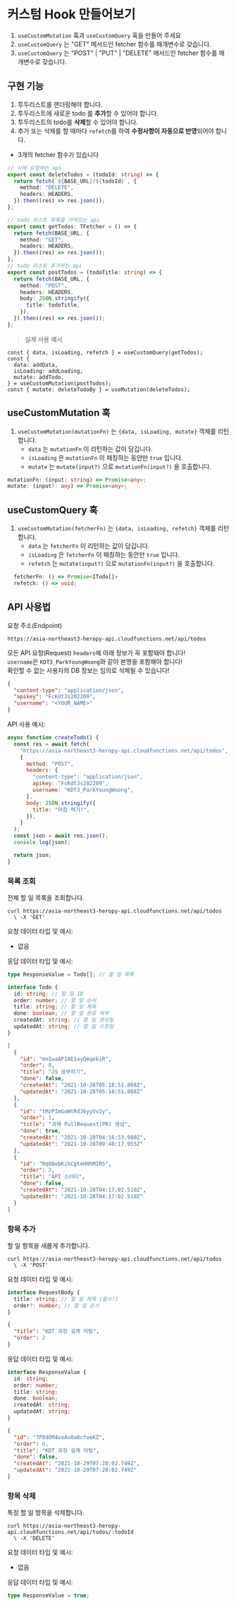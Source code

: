 # 커스텀 Hook 만들어보기

1. `useCustomMutation` 훅과 `useCustomQuery` 훅을 만들어 주세요
2. `useCustomQuery` 는 "GET" 메서드인 fetcher 함수를 매개변수로 갖습니다.
3. `useCustomQuery` 는 "POST" | "PUT" | "DELETE" 메서드인 fetcher 함수를 매개변수로 갖습니다.

## 구현 기능

1. 투두리스트를 랜더링해야 합니다.
2. 투두리스트에 새로운 todo 를 **추가**할 수 있어야 합니다.
3. 투두리스트의 todo를 **삭제**할 수 있어야 합니다.
4. 추가 또는 삭제를 할 때마다 `refetch`를 하여 **수정사항이 자동으로 반영**되어야 합니다.

- 3개의 fetcher 함수가 있습니다

```ts
// 삭제 요청하는 api
export const deleteTodos = (todoId: string) => {
  return fetch(`${BASE_URL}/${todoId}`, {
    method: "DELETE",
    headers: HEADERS,
  }).then((res) => res.json());
};

// todo 리스트 목록을 가져오는 api
export const getTodos: TFetcher = () => {
  return fetch(BASE_URL, {
    method: "GET",
    headers: HEADERS,
  }).then((res) => res.json());
};
// todo 리스트 추가하는 api
export const postTodos = (todoTitle: string) => {
  return fetch(BASE_URL, {
    method: "POST",
    headers: HEADERS,
    body: JSON.stringify({
      title: todoTitle,
    }),
  }).then((res) => res.json());
};
```

> 실제 사용 예시

```tsx
const { data, isLoading, refetch } = useCustomQuery(getTodos);
const {
  data: addData,
  isLoading: addLoading,
  mutate: addTodo,
} = useCustomMutation(postTodos);
const { mutate: deleteTodoBy } = useMutation(deleteTodos);
```

## useCustomMutation 훅

1. `useCustomMutation(mutationFn)` 는 `{data, isLoading, mutate}` 객체를 리턴합니다.
   - `data` 는 `mutationFn` 이 리턴하는 값이 담깁니다.
   - `isLoading` 은 `mutationFn` 이 패칭하는 동안만 `true` 입니다.
   - `mutate` 는 `mutate(input?)` 으로 `mutationFn(input?)` 을 호출합니다.

```ts
mutationFn: (input: string) => Promise<any>;
mutate: (input?: any) => Promise<any>;
```

## useCustomQuery 훅

1. `useCustomMutation(fetcherFn)` 는 `{data, isLoading, refetch}` 객체를 리턴합니다.
   - `data` 는 `fetcherFn` 이 리턴하는 값이 담깁니다.
   - `isLoading` 은 `fetcherFn` 이 패칭하는 동안만 `true` 입니다.
   - `refetch` 는 `mutate(input?)` 으로 `mutationFn(input?)` 을 호출합니다.

```ts
  fetcherFn: () => Promise<ITodo[]>
  refetch: () => void;
```

## API 사용법

요청 주소(Endpoint)

```curl
https://asia-northeast3-heropy-api.cloudfunctions.net/api/todos
```

모든 API 요청(Request) `headers`에 아래 정보가 꼭 포함돼야 합니다!  
`username`은 `KDT3_ParkYoungWoong`와 같이 본명을 포함해야 합니다!  
확인할 수 없는 사용자의 DB 정보는 임의로 삭제될 수 있습니다!

```json
{
  "content-type": "application/json",
  "apikey": "FcKdtJs202209",
  "username": "<YOUR_NAME>"
}
```

API 사용 예시:

```js
async function createTodo() {
  const res = await fetch(
    "https://asia-northeast3-heropy-api.cloudfunctions.net/api/todos",
    {
      method: "POST",
      headers: {
        "content-type": "application/json",
        apikey: "FcKdtJs202209",
        username: "KDT3_ParkYoungWoong",
      },
      body: JSON.stringify({
        title: "아침 먹기!",
      }),
    }
  );
  const json = await res.json();
  console.log(json);

  return json;
}
```

### 목록 조회

전체 할 일 목록을 조회합니다.

```curl
curl https://asia-northeast3-heropy-api.cloudfunctions.net/api/todos
  \ -X 'GET'
```

요청 데이터 타입 및 예시:

- 없음

응답 데이터 타입 및 예시:

```ts
type ResponseValue = Todo[]; // 할 일 목록

interface Todo {
  id: string; // 할 일 ID
  order: number; // 할 일 순서
  title: string; // 할 일 제목
  done: boolean; // 할 일 완료 여부
  createdAt: string; // 할 일 생성일
  updatedAt: string; // 할 일 수정일
}
```

```json
[
  {
    "id": "mnIwaAPIAE1ayQmqekiR",
    "order": 0,
    "title": "JS 공부하기",
    "done": false,
    "createdAt": "2021-10-28T05:18:51.868Z",
    "updatedAt": "2021-10-28T05:18:51.868Z"
  },
  {
    "id": "tMzPImGoWtRdJ6yyVv2y",
    "order": 1,
    "title": "과제 PullRequest(PR) 생성",
    "done": true,
    "createdAt": "2021-10-28T04:16:53.980Z",
    "updatedAt": "2021-10-28T09:40:17.955Z"
  },
  {
    "id": "Rq8BebKihCgteHHhMIRS",
    "order": 2,
    "title": "API 스터디",
    "done": false,
    "createdAt": "2021-10-28T04:17:02.510Z",
    "updatedAt": "2021-10-28T04:17:02.510Z"
  }
]
```

### 항목 추가

할 일 항목을 새롭게 추가합니다.

```curl
curl https://asia-northeast3-heropy-api.cloudfunctions.net/api/todos
  \ -X 'POST'
```

요청 데이터 타입 및 예시:

```ts
interface RequestBody {
  title: string; // 할 일 제목 (필수!)
  order?: number; // 할 일 순서
}
```

```json
{
  "title": "KDT 과정 설계 미팅",
  "order": 2
}
```

응답 데이터 타입 및 예시:

```ts
interface ResponseValue {
  id: string;
  order: number;
  title: string;
  done: boolean;
  createdAt: string;
  updatedAt: string;
}
```

```json
{
  "id": "7P8dOM4voAv8a8cfoeKZ",
  "order": 0,
  "title": "KDT 과정 설계 미팅",
  "done": false,
  "createdAt": "2021-10-29T07:20:02.749Z",
  "updatedAt": "2021-10-29T07:20:02.749Z"
}
```

### 항목 삭제

특정 할 일 항목을 삭제합니다.

```curl
curl https://asia-northeast3-heropy-api.cloudfunctions.net/api/todos/:todoId
  \ -X 'DELETE'
```

요청 데이터 타입 및 예시:

- 없음

응답 데이터 타입 및 예시:

```ts
type ResponseValue = true;
```
